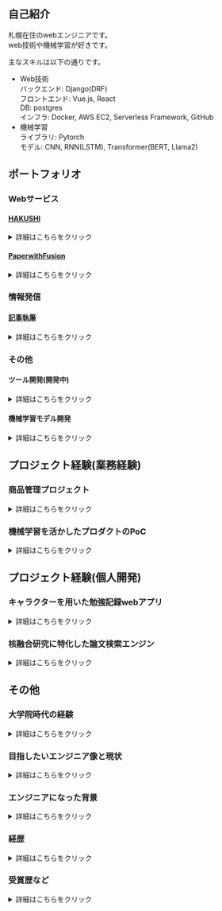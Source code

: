 ## 自己紹介
札幌在住のwebエンジニアです。  
web技術や機械学習が好きです。

主なスキルは以下の通りです。  
- Web技術  
    バックエンド: Django(DRF)  
    フロントエンド: Vue.js, React  
    DB: postgres  
    インフラ: Docker, AWS EC2, Serverless Framework, GitHub  
- 機械学習  
  ライブラリ: Pytorch  
  モデル: CNN, RNN(LSTM), Transformer(BERT, Llama2)  


## ポートフォリオ

### Webサービス

#### [HAKUSHI](https://hakushi.biz/)
<details>
  <summary>詳細はこちらをクリック</summary>
  
URL: https://hakushi.biz/  
      テーマ: モチベーション維持をテーマに設計されたモチベーション支援サービス。  
      開発期間:  2022年6月リリース   
      DAU:3人  

      使用技術  
      バックエンド: Django, DRF  
      フロントエンド: Vue3.2  
      インフラ: Docker, AWS EC2, sentry
</details>

#### [PaperwithFusion](https://staging.d3mw4gj6mldhry.amplifyapp.com/)
<details>
  <summary>詳細はこちらをクリック</summary>
  
URL: [STG環境](https://staging.d3mw4gj6mldhry.amplifyapp.com/)  
      テーマ: 核融合研究者が先行研究調査業務に特化した検索エンジン  
      開発期間:  2024年冬リリース予定   

      使用技術  
      バックエンド: Python  
      フロントエンド: React  
      インフラ: AWS Amplify, Serverless Framework(API GateWay, Docker, Lambda)  
      Embedding(チューニングなし): albert-base-v2  
      形態素解析: spacy  
      近傍探査, TF-IDF: scikit-learn  
</details>

### 情報発信

#### [記事執筆](https://zenn.dev/pikum)  
<details>
  <summary>詳細はこちらをクリック</summary>
  
URL: [Zenn](https://zenn.dev/pikum)  
    個人開発で学んだことのアプトプット

</details>

### その他

#### ツール開発(開発中)

<details>
  <summary>詳細はこちらをクリック</summary>
  
  - TechDebtExplorer  
  技術的負債を可視化することを目的とした計算ツールです。
  
  [![Readme Card](https://github-readme-stats.vercel.app/api/pin/?username=pikum99&repo=TechDebtExplorer)](https://github.com/pikum99/TechDebtExplorer)

  使用技術  
  言語: Python  
  アルゴリズム: Levenshtein  
</details>

#### 機械学習モデル開発

<details>
  <summary>詳細はこちらをクリック</summary>
  
  - StockNN  
      株価をテーブル分類問題として予測しようとしたプロジェクトです。
      
      [![Readme Card](https://github-readme-stats.vercel.app/api/pin/?username=pikum99&repo=StockNN)](https://github.com/pikum99/StockNN)
    
      使用技術  
      ライブラリ: PyTorch  
      モデル: LSTM + MLP

  - BoatRaceNN  
      ボートレースの結果をテーブル分類問題として予測したプロジェクトです。
      
      [![Readme Card](https://github-readme-stats.vercel.app/api/pin/?username=pikum99&repo=BoatRaceNN)](https://github.com/pikum99/BoatRaceNN)
    
      使用技術  
      ライブラリ: PyTorch  
      モデル: MLP
</details>


## プロジェクト経験(業務経験)

### 商品管理プロジェクト

<details>
  <summary>詳細はこちらをクリック</summary>
  
#### 概要
 - 商品管理システムのメンバーとして従事  

#### 規模
- 10人程度  

#### 役職
- メンバー  

#### アピールしたい事項
##### 旧システムから現システムのリプレイスメント案件  

【課題】  
数千万レコードのデータ移管において、現行使用していた移管手法では、多大なる労力かかること。また、ヒューマンエラーが起こる可能性が秘められていたこと  

【工夫したこと】   
現行使用していた移管手法は、本番環境にscpでcsvを送り付け、ログをローカルに保存するという古典的移管手法を用いておりました。これでは、データ起因によるリカバリ対応において多大なる労力がかかることに加え、ヒューマンエラーが起こることが目に見えておりました。そこで私は、現状の問題点をまとめ、このままではリプレイス案件が失敗しかねないことを上長に相談し、バッチを修正する許可をいただきました。具体的に取り組んだことは以下の通りです。  
- AWS S3でデータ移行のCSVを管理し、そこからboto3経由で直で取り込みを行い、ログもS3に吐き出すというところに書き換え
- 移行実行に関してもシェルスクリプトで実行していたが、それも全てpythonに書き換えた
- 実行フローに関しても変更を行った  

【成果】  
本番のデータ移行時期においては、案の定、システム間のDBの設計差異に起因するエラー、他作業者の起因のエラーが多発しましたが、上記の対応を行ったため、リカバリー工数も対してかからなく無事データ移行を行い、リプレイスメント案件の成功に大きく寄与できたと思っております。

##### 部分的クリーンアーキテクチャの導入  

【課題】  
現在のチームでは、一部のスキルの高いエンジニアがクリーンアーキテクチャの概念を用いたコーディングをしていたが、アーキテクチャの概念がチームで行き渡っていなく、十分なPRのレビューがされず、かえって品質低下を招く恐れのあるチーム体制だった


【工夫したこと】  
私はそれを問題視し、自発的に「現在のプロダクトにアーキテクチャの概念は必要か？」という資料を他社の導入事例を交えて作成し上長に提出。その後、チームMTGで用意した資料を発表しました。


【成果】  
    「機能が独立しているバッチ周りから」というアプローチを提案し、チーム全体で部分的に導入を進めることに成功しました。　　
その後、チーム全体で、現在の理解している範囲でクリーンアーキテクチャの知識を講義し、チーム全体の理解の均一化を図りました。結果としてその後のプルリクレビューの精度も向上したと思います。  

##### プロダクトのコア機能を根本改修  
【課題】  
上記の通り「一部のスキルの高いエンジニアがコア機能をクリーンアーキテクチャで書き換える」ということを行われていたが、中途半端な状態で担当者が退職し、それを期限の納期までに動かす


【工夫したこと】   
使えるエンティティに関しては使用し、「依存性が判然とせずに、動的に呼び出す」というスパゲッティになりやすい箇所に関しては根本から書き換えるという作業を行いました。


【成果】  
引き継ぎタスクではありますが、数千行を超える神クラスをちゃんとビジネルロジックに落とし込み、それなりに後続の方が改修しやすいようなコーディングができたと思います。ここからは個人的な考えではありますが、プロダクトのクリーン化に関してはビジネスロジックとデータフロー図やER図等と真剣に向き合って、熟考した結果、着手するべきだと思っております。また、安易な疎結合に関しては疑問視しており、疎結合するべき層としてはいけない層があると考えており、それも日々改善の日々だと思っております。

</details>

### 機械学習を活かしたプロダクトのPoC

<details>
  <summary>詳細はこちらをクリック</summary>

#### プロジェクトの概要
 - インターン生と協力しながら、機械学習を活かしたプロダクトのPoCの業務

#### 規模
- 社員1~2人 (ほぼ私1人)
- インターン生3~5人(最大10名)  

#### 役職
- プロジェクトリーダー

#### アピールしたい事項
【課題】
何も整備されていない状況でインターン生と協力して成果を出す

【工夫したこと】  
- 配属されたインターン生に対して、現状のスキルの聞き取りを行い、スキルに伴ったことを何ができるかを考え実際に手を動かせるレベルで着手できるように課題設定を適宜おこない、人に説明できるレベルまで持っていった
- ピーク時はインターン生9人を一人で商品管理の業務をこなしながら面倒を見た
- 各チームに対して事情を説明し、各チームからデータセットを提供してもらい、研究できる環境を整備した

#### 成果一覧
#####  [汎用的画像分類モデルの作成(1カテゴリ 学習枚数 ~10枚)](https://note.com/diamondhead/n/n0498097e0f06)

技術:   
バックボーン: Conv Next  
エンドポイント: AWS SageMaker  

解決したい課題:   
人間が行なっている画像並び替えをAIにやらせる  

進捗:  
プロダクトの検証環境まで導入完了

##### 商品需要分類モデルの作成 
技術:  
バックボーン: LightGBM  

解決したい課題:
社内の売り上げビックデータを用いてどの商品が売れるか、値段設定はいくらが適切かを予測するモデルの作成  

進捗:  
売れるか売れないかのの分類問題に落とし込み精度8割のモデルが完成。  
プロダクト構想とモックをFigmaで作成。  

#####  商品説明, ハッシュタグ自動生成モデルの作成　
技術:  
バックボーン: Llama2  

解決したい課題:  
現在人間が行なっている商品説明文、ハッシュタグをAIにやらせる

進捗:
データセットを整備し、ほぼ違和感がない商品情報から商品説明分とハッシュタグを自動生成できるモデルを完成。

</details>

## プロジェクト経験(個人開発)

### キャラクターを用いた勉強記録webアプリ

<details>
  <summary>詳細はこちらをクリック</summary>
  
#### プロジェクトの概要
ToCに向けたキャラクターを用いた勉強記録webアプリの企画・開発・運用

#### URL  
[HAKUSHI](https://hakushi.biz/)

#### 開発規模
個人開発

#### ユーザー規模
DAU: 3人

#### 主要技術と選定理由
【主要技術】
```
バックエンド: Django, DRF
フロントエンド: Vue3.2 
インフラ: Docker, AWS EC2, sentry  
イラスト作成: Stable Diffusion  
```

【選定理由】  
バックエンド:   
大学院の知見を活かせるようにpythonを採用しました。また、フレームワークに関してはリッチでスケールできるサイトを作りたかったので、Django(DRF)を採用しました。また、EC2にしている理由は、ECRとECSでスケールできるようにしたいと思っているからです。

フロントエンド:  
Vueは業務で使っていたため、工数削減のため、Vue.jsにしました。

#### アピールしたい事項
全てを一人で作っているので、コンセプト選定〜インフラ構築〜開発〜広告まで一通りのことを経験しました。その中でもアピールしたいのは以下の事項です。  

#### コンセプト選定, 技術選定
【概要】    
自分の思いつく限り、様々な機能を実装していましたが、市場の反応、自分が本当に使うのかというのをPDCAサイクルを2年間回しました。その行き着いた先が、現在のHAKUSHIというサービスになります。  


【使用した技術】  
PDCAサイクルを回す間は比較的工数のかからないMVTのDjangoを採用し、コンセプトが決まってからは、フロントエンドはVue.js、バックエンドはDjango REST frameworkを導入しております。　

#### WebSocketを用いたリアルタイム機能の実装  

【概要】  
以下のWebSocketを用いて機能を実装しました
- リアルタイムで作業しているユーザーを表示させる機能
- リアルタイムで付箋を共有する機能
- リアルタイムで文章を共有する機能(Google Documentの共有的なもの)

【使用した技術】  
この機能の実装には、非同期処理を可能にするAsync Web Serverと、高速なデータストアであるRedisを使用しました。Async Web Serverはリアルタイムでのユーザー情報の更新を、Redisはその情報の高速な取得と保存を担当しています。

</details>

### 核融合研究に特化した論文検索エンジン
<details>
  <summary>詳細はこちらをクリック</summary>

#### プロジェクトの概要
核融合研究に特化した論文検索エンジン

#### URL  
[PapersWithFusion(検証環境)](https://staging.d3mw4gj6mldhry.amplifyapp.com/)

#### 開発規模
個人開発

#### ユーザー規模
リリース前

#### 主要技術と選定理由
【主要技術】
```
バックエンド: Python  
フロントエンド: React(TypeScript)  
インフラ: AWS Amplify, Serverless Framework(API GateWay, Docker, Lambda)  
Embedding(チューニングなし): albert-base-v2  
形態素解析: spacy  
近傍探査, TF-IDF: scikit-learn  
```

【選定理由】  
バックエンド:   
機械学習を用いた並び替え機能を実装したかったので、バックエンドはPythonであること、なるべくデプロイ周りを軽くしたかったので、Serverless Frameworkを採用しました。

フロントエンド:  
HAKUSHIではVue.jsを採用しておりましたが、個人としてはisoアプリ展開をしていきたいと思っていましたので、個人の勉強を兼ねてReactを採用しました。

機械学習まわり:  
近年進捗が目まぐるしいDeepLerningを使いたかったので、Embeddingにはbertを採用しようと思い、その中でも一番軽量であるalbert-base-v2を採用しました。近傍探査に関しては、導入が容易であるscikit-learnを採用しています。検索機構にはよりますが、もし速度がでないという話になってきたら頑張ってnmslibを導入したいと思います。


#### アピールしたい事項
現役研究者にヒアリングしながら、現在業界に足りていないであろう特化型論文検索サイトを作成しております

##### 機械学習を用いた関連順機能
【概要】    
ただのキーワード検索だけではなく、Bertを使いEmbeddingしたのちに、近傍探査を用いて関連順を出すといった機械学習ができる人間ならではのエンジンを作っていきたいと思っております。

また、
- docker
- serverlessフレームワーク
- Bert

以上の技術を組み合わせることによりAWSのlambdaで上記のBertを使うといったコスト対策に特化したアーキテクチャとなっております。

</details>

## その他

### 大学院時代の経験
<details>
  <summary>詳細はこちらをクリック</summary>
  <p>
大学院では、先輩のいない研究室で博士課程を含む計5年間在学しました。研究室内での役割として、後輩のタスク整理と具体的な指導に携わり、研究室の柱としての役割を果たしていました。  
また、個人の成果としては以下の通りです（詳細リンクは経歴を参照）。

- 国際論文誌に2本の論文が掲載
- 日本学術振興会 特別研究員(DC2)に採択
- マックスプランク・プラズマ物理研究所との共同研究
- 核融合年会で若手優秀発表賞を受賞

これらの実績から、人のマネジメント経験や申請書の作成方法、外国人を含むプロジェクトの進行方法、成果の発表手法に関しては、通常以上の実績があると自負しています。
  </p>
</details>


### 目指したいエンジニア像と現状
<details>
  <summary>詳細はこちらをクリック</summary>

webサービスにおいて企画・PoC検証・MVP開発・PMF達成・PMF達成後の運営開発しながら技術的負債の管理まで一貫してできる人物になることを目指して、日々過ごしております。  
具体的には、以下の項目に分けて取り組みを行っております。  
 - 企画・PoC検証:  
   機械学習を使って、AIの可能性について収集(現会社、個人開発)
 - MVP開発:  
   負債化可視化ツールの開発(個人開発)
 - PMFを目指す:  
   HAKUSHI(個人開発)
 - 運営開発しながら技術的負債の管理:  
   現在の職場のプロダクト

また、得意な領域は機械学習とwebの中間の領域になります。  
機械学習のコードをアーキテクチャの原則に則りコーディングできる人材なため、  
**PoCが終わった機械学習モデルをリリースするフェイズの際に私の真価を発揮できると思います。**  
イメージ的には、研究する時に書き散らかした.ipynbをうまく.pyファイルに落とし込み、webプロダクトにてアーキテクチャ化するのが得意と思っていただければ良いかと思います。  
</details>


### エンジニアになった背景
<details>
  <summary>詳細はこちらをクリック</summary>

社会に大きなインパクトを与え、社会貢献をすることに人生の進路を重要視してきました。  
大学院では「夢のエネルギー源 核融合発電」の研究に従事していました。  
IT業界に転身したきっかけは、核融合発電の業界規模が非常に大きいため個人の貢献に対するプロダクトへの影響が実感できないことに悩んでいたところ、研究中にweb技術(Django)に触れ、web技術であれば個人の貢献がプロダクトに対して大きな影響を持つ、かつ世界中の人に社会貢献できると考え、IT業界に飛び込みました！  

新しい技術が大好きで、研究でもweb開発においても知らない面白そうな技術があればすぐに試してみることをしております。   
</details>


### 経歴
<details>
  <summary>詳細はこちらをクリック</summary>

- 九州大学大学院工学修士, 2017年 - 2019年
- 九州大学大学院博士課程単位取得退学, 2019年 - 2022年
  - [高温プラズマにおける電磁波相互作用の研究](https://research-er.jp/researchers/view/894298)
  - Ghz帯の偏波制御装置の開発([国際論文雑誌掲載](https://www.sciencedirect.com/science/article/abs/pii/S0920379619302741))
  - 多素子アレイプリント基板アンテナの製造及び回路、計測システムの実装([国際論文雑誌掲載](https://www.jspf.or.jp/PFR/PFR_articles/pfr2019/pfr2019_14-3402111.html))
  - 高温プラズマにおける電磁波シミュレーション([マックスプランク・プラズマ物理研究所との共同研究](http://www.iae.kyoto-u.ac.jp/plasma/pladys/news/2019/PLADyS.Report.20200319.Fukuyama.pdf))
- webエンジニア, 2022年 -
  - 商品管理システム開発メンバー
  - 機械学習チームマネージャー
</details>


### 受賞歴など
<details>
  <summary>詳細はこちらをクリック</summary>

- 学府専攻賞
- ウシオ財団 奨学生
- [日本学術振興会 特別研究員](https://research-er.jp/projects/view/1119159)
- [核融合年会若手優秀発表賞](https://www.jspf.or.jp/award/wakate.html)
</details>
